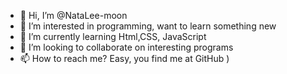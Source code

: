 - 👋 Hi, I’m @NataLee-moon
- 👀 I’m interested in programming, want to learn something new
- 🌱 I’m currently learning Html,CSS, JavaScript 
- 💞️ I’m looking to collaborate on interesting programs 
- 📫 How to reach me? Easy, you find me at GitHub )

<!---
NataLee-moon/NataLee-moon is a ✨ special ✨ repository because its `README.md` (this file) appears on your GitHub profile.
You can click the Preview link to take a look at your changes.
--->
